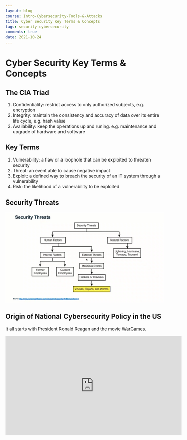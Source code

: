 ```yaml
---
layout: blog
course: Intro-Cybersecurity-Tools-&-Attacks
title: Cyber Security Key Terms & Concepts
tags: security cybersecurity 
comments: true
date: 2021-10-24
---
```


# Cyber Security Key Terms & Concepts

## The CIA Triad

1. Confidentiality: restrict access to only authorized subjects, e.g. encryption
2. Integrity: maintain the consistency and accuracy of data over its entire life cycle, e.g. hash value
3. Availability: keep the operations up and runing. e.g. maintenance and upgrade of hardware and software

## Key Terms

1. Vulnerability: a flaw or a loophole that can be exploited to threaten security
2. Threat: an event able to cause negative impact
3. Exploit: a defined way to breach the security of an IT system through a vulnerability
4. Risk: the likelihood of a vulnerability to be exploited

## Security Threats
![Security Threats](_notes/Intro-Cybersecurity-Tools-&-Attacks/security_threat.PNG)

## Origin of National Cybersecurity Policy in the US

It all starts with President Ronald Reagan and the movie [WarGames](https://en.wikipedia.org/wiki/WarGames).

<iframe width="560" height="315" src="https://www.youtube-nocookie.com/embed/KXzNo0vR_dU" title="YouTube video player" frameborder="0" allow="accelerometer; autoplay; clipboard-write; encrypted-media; gyroscope; picture-in-picture" allowfullscreen></iframe>
